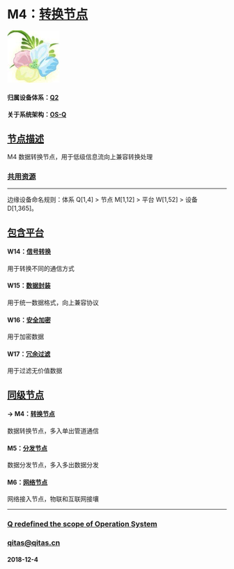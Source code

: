 ﻿# M4：[转换节点](https://github.com/OS-Q/M4) 

[![sites](OS-Q/OS-Q.png)](http://www.OS-Q.com)

#### 归属设备体系：[Q2](https://github.com/OS-Q/Q2)

#### 关于系统架构：[OS-Q](https://github.com/OS-Q/OS-Q)

## [节点描述](https://github.com/OS-Q/M4/wiki) 

M4 数据转换节点，用于低级信息流向上兼容转换处理

### [共用资源](https://github.com/OS-Q/M4/wiki/src) 


---

边缘设备命名规则：体系 Q[1,4] > 节点 M[1,12] > 平台 W[1,52] > 设备 D[1,365]。

## [包含平台](https://github.com/OS-Q/M4/wiki/index) 

#### W14：[信号转换](https://github.com/OS-Q/W14)

用于转换不同的通信方式

#### W15：[数据封装](https://github.com/OS-Q/W15)

用于统一数据格式，向上兼容协议

#### W16：[安全加密](https://github.com/OS-Q/W16)

用于加密数据

#### W17：[冗余过滤](https://github.com/OS-Q/W17)

用于过滤无价值数据

## [同级节点](https://github.com/OS-Q/M4/wiki/index)

#### -> M4：[转换节点](https://github.com/OS-Q/M4)

数据转换节点，多入单出管道通信

#### M5：[分发节点](https://github.com/OS-Q/M5)

数据分发节点，多入多出数据分发

#### M6：[网络节点](https://github.com/OS-Q/M6)

网络接入节点，物联和互联网接壤

---

###  [Q redefined the scope of Operation System](http://www.OS-Q.com)
###  qitas@qitas.cn
####  2018-12-4

